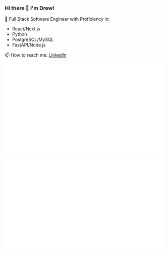 ### Hi there 👋 I'm Drew!

🔭 Full Stack Software Engineer with Proficiency in:
- React/Next.js
- Python
- PostgreSQL/MySQL
- FastAPI/Node.js

📫 How to reach me: [LinkedIn](https://www.linkedin.com/in/drewmccarthy11/)

![](https://raw.githubusercontent.com/drewdevvv/github-stats/master/generated/overview.svg)
![](https://raw.githubusercontent.com/drewdevvv/github-stats/master/generated/languages.svg)